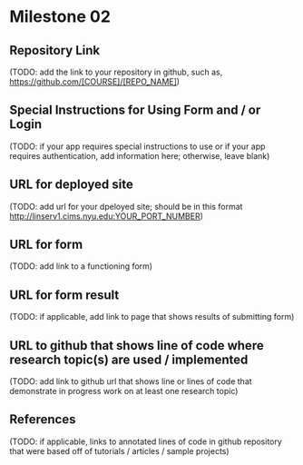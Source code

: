 Milestone 02
===

Repository Link
---
(TODO: add the link to your repository in github, such as, https://github.com/[COURSE]/[REPO_NAME])

Special Instructions for Using Form and / or Login
---
(TODO: if your app requires special instructions to use or if your app requires authentication, add information here; otherwise, leave blank)

URL for deployed site 
---
(TODO: add url for your dpeloyed site; should be in this format http://linserv1.cims.nyu.edu:YOUR_PORT_NUMBER)

URL for form 
---
(TODO: add link to a functioning form)

URL for form result
---
(TODO: if applicable, add link to page that shows results of submitting form)

URL to github that shows line of code where research topic(s) are used / implemented
--- 
(TODO: add link to github url that shows line or lines of code that demonstrate in progress work on at least one research topic)

References 
---
(TODO: if applicable, links to annotated lines of code in github repository that were based off of tutorials / articles / sample projects)
